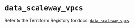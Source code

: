 # `data_scaleway_vpcs`

Refer to the Terraform Registory for docs: [`data_scaleway_vpcs`](https://registry.terraform.io/providers/scaleway/scaleway/2.39.0/docs/data-sources/vpcs).
